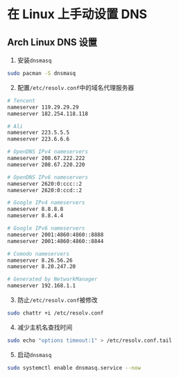 # 在 Linux 上手动设置 DNS


## Arch Linux DNS 设置

1. 安装`dnsmasq`

```sh
sudo pacman -S dnsmasq
```

2. 配置`/etc/resolv.conf`中的域名代理服务器

```sh
# Tencent
nameserver 119.29.29.29
nameserver 182.254.118.118

# Ali
nameserver 223.5.5.5
nameserver 223.6.6.6

# OpenDNS IPv4 nameservers
nameserver 208.67.222.222
nameserver 208.67.220.220

# OpenDNS IPv6 nameservers
nameserver 2620:0:ccc::2
nameserver 2620:0:ccd::2

# Google IPv4 nameservers
nameserver 8.8.8.8
nameserver 8.8.4.4

# Google IPv6 nameservers
nameserver 2001:4860:4860::8888
nameserver 2001:4860:4860::8844

# Comodo nameservers
nameserver 8.26.56.26
nameserver 8.20.247.20

# Generated by NetworkManager
nameserver 192.168.1.1
```

3. 防止`/etc/resolv.conf`被修改

```sh
sudo chattr +i /etc/resolv.conf
```

4. 减少主机名查找时间

```sh
sudo echo "options timeout:1" > /etc/resolv.conf.tail
```

5. 启动`dnsmasq`

```sh
sudo systemctl enable dnsmasq.service --now

```

